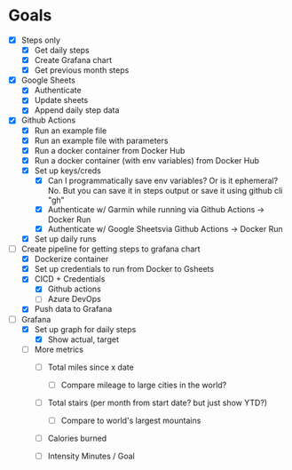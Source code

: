 <h1> Goals </h1>

- [x] Steps only
    - [x] Get daily steps
    - [x] Create Grafana chart
    - [x] Get previous month steps
- [x] Google Sheets
    - [x] Authenticate
    - [x] Update sheets
    - [x] Append daily step data
- [x] Github Actions
    - [x] Run an example file
    - [x] Run an example file with parameters
    - [x] Run a docker container from Docker Hub
    - [x] Run a docker container (with env variables) from Docker Hub
    - [x] Set up keys/creds
        - [x] Can I programmatically save env variables? Or is it ephemeral?
              No. But you can save it in steps output or save it using github cli "gh"
        - [x] Authenticate w/ Garmin while running via Github Actions -> Docker Run
        - [x] Authenticate w/ Google Sheetsvia Github Actions -> Docker Run
    - [x] Set up daily runs
- [ ] Create pipeline for getting steps to grafana chart
    - [x] Dockerize container
    - [x] Set up credentials to run from Docker to Gsheets
    - [x] CICD + Credentials
        - [x] Github actions
        - [ ] Azure DevOps
    - [x] Push data to Grafana
- [ ] Grafana
    - [x] Set up graph for daily steps
        - [x] Show actual, target
    - [ ] More metrics
        - [ ] Total miles since x date
            - [ ] Compare mileage to large cities in the world?
        - [ ] Total stairs (per month from start date? but just show YTD?)
            - [ ] Compare to world's largest mountains
        - [ ] Calories burned
        - [ ] Intensity Minutes / Goal   
    
